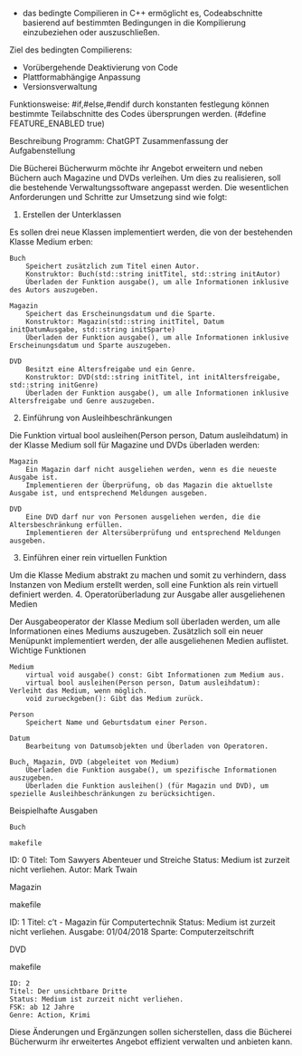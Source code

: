 - das bedingte Compilieren in C++ ermöglicht es, Codeabschnitte basierend auf bestimmten Bedingungen in die Kompilierung einzubeziehen oder auszuschließen.

Ziel des bedingten Compilierens: 
- Vorübergehende Deaktivierung von Code
- Plattformabhängige Anpassung
- Versionsverwaltung

Funktionsweise:
#if,#else,#endif durch konstanten festlegung können bestimmte Teilabschnitte des Codes übersprungen werden. (#define FEATURE_ENABLED true) 


Beschreibung Programm: 
ChatGPT
Zusammenfassung der Aufgabenstellung

Die Bücherei Bücherwurm möchte ihr Angebot erweitern und neben Büchern auch Magazine und DVDs verleihen. Um dies zu realisieren, soll die bestehende Verwaltungssoftware angepasst werden. Die wesentlichen Anforderungen und Schritte zur Umsetzung sind wie folgt:
1. Erstellen der Unterklassen

Es sollen drei neue Klassen implementiert werden, die von der bestehenden Klasse Medium erben:

    Buch
        Speichert zusätzlich zum Titel einen Autor.
        Konstruktor: Buch(std::string initTitel, std::string initAutor)
        Überladen der Funktion ausgabe(), um alle Informationen inklusive des Autors auszugeben.

    Magazin
        Speichert das Erscheinungsdatum und die Sparte.
        Konstruktor: Magazin(std::string initTitel, Datum initDatumAusgabe, std::string initSparte)
        Überladen der Funktion ausgabe(), um alle Informationen inklusive Erscheinungsdatum und Sparte auszugeben.

    DVD
        Besitzt eine Altersfreigabe und ein Genre.
        Konstruktor: DVD(std::string initTitel, int initAltersfreigabe, std::string initGenre)
        Überladen der Funktion ausgabe(), um alle Informationen inklusive Altersfreigabe und Genre auszugeben.

2. Einführung von Ausleihbeschränkungen

Die Funktion virtual bool ausleihen(Person person, Datum ausleihdatum) in der Klasse Medium soll für Magazine und DVDs überladen werden:

    Magazin
        Ein Magazin darf nicht ausgeliehen werden, wenn es die neueste Ausgabe ist.
        Implementieren der Überprüfung, ob das Magazin die aktuellste Ausgabe ist, und entsprechend Meldungen ausgeben.

    DVD
        Eine DVD darf nur von Personen ausgeliehen werden, die die Altersbeschränkung erfüllen.
        Implementieren der Altersüberprüfung und entsprechend Meldungen ausgeben.

3. Einführen einer rein virtuellen Funktion

Um die Klasse Medium abstrakt zu machen und somit zu verhindern, dass Instanzen von Medium erstellt werden, soll eine Funktion als rein virtuell definiert werden.
4. Operatorüberladung zur Ausgabe aller ausgeliehenen Medien

Der Ausgabeoperator der Klasse Medium soll überladen werden, um alle Informationen eines Mediums auszugeben. Zusätzlich soll ein neuer Menüpunkt implementiert werden, der alle ausgeliehenen Medien auflistet.
Wichtige Funktionen

    Medium
        virtual void ausgabe() const: Gibt Informationen zum Medium aus.
        virtual bool ausleihen(Person person, Datum ausleihdatum): Verleiht das Medium, wenn möglich.
        void zurueckgeben(): Gibt das Medium zurück.

    Person
        Speichert Name und Geburtsdatum einer Person.

    Datum
        Bearbeitung von Datumsobjekten und Überladen von Operatoren.

    Buch, Magazin, DVD (abgeleitet von Medium)
        Überladen die Funktion ausgabe(), um spezifische Informationen auszugeben.
        Überladen die Funktion ausleihen() (für Magazin und DVD), um spezielle Ausleihbeschränkungen zu berücksichtigen.

Beispielhafte Ausgaben

    Buch

    makefile

ID: 0
Titel: Tom Sawyers Abenteuer und Streiche
Status: Medium ist zurzeit nicht verliehen.
Autor: Mark Twain

Magazin

makefile

ID: 1
Titel: c’t - Magazin für Computertechnik
Status: Medium ist zurzeit nicht verliehen.
Ausgabe: 01/04/2018
Sparte: Computerzeitschrift

DVD

makefile

    ID: 2
    Titel: Der unsichtbare Dritte
    Status: Medium ist zurzeit nicht verliehen.
    FSK: ab 12 Jahre
    Genre: Action, Krimi

Diese Änderungen und Ergänzungen sollen sicherstellen, dass die Bücherei Bücherwurm ihr erweitertes Angebot effizient verwalten und anbieten kann.

